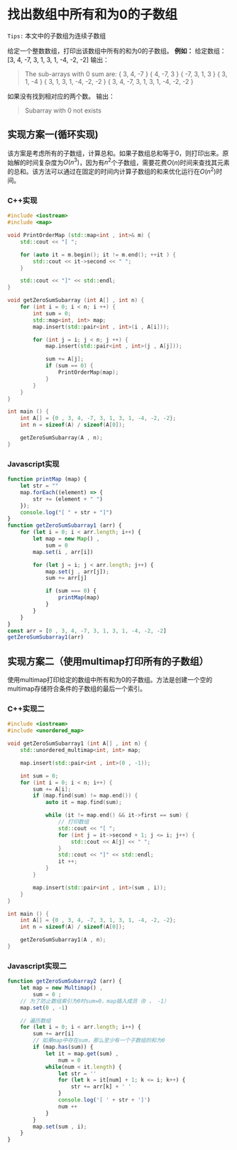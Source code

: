 # 找出数组中所有和为0的子数组

`Tips:` 本文中的子数组为连续子数组

给定一个整数数组，打印出该数组中所有的和为0的子数组。
**例如：**
给定数组： [3, 4, -7, 3, 1, 3, 1, -4, -2, -2]
输出：
> The sub-arrays with 0 sum are:
{ 3, 4, -7 }
{ 4, -7, 3 }
{ -7, 3, 1, 3 }
{ 3, 1, -4 }
{ 3, 1, 3, 1, -4, -2, -2 }
{ 3, 4, -7, 3, 1, 3, 1, -4, -2, -2 }

如果没有找到相对应的两个数。
输出：
> Subarray with 0 not exists

## 实现方案一(循环实现)

该方案是考虑所有的子数组，计算总和。如果子数组总和等于0，则打印出来。原始解的时间复杂度为$O{(n^3)}$，因为有${n^2}$个子数组，需要花费$O{(n)}$时间来查找其元素的总和。该方法可以通过在固定的时间内计算子数组的和来优化运行在$O{(n^2)}$时间。

### C++实现

```C++
#include <iostream>
#include <map>

void PrintOrderMap (std::map<int , int>& m) {
    std::cout << "[ ";

    for (auto it = m.begin(); it != m.end(); ++it ) {
        std::cout << it->second << " ";
    }

    std::cout << "]" << std::endl;
}

void getZeroSumSubarray (int A[] , int n) {
    for (int i = 0; i < n; i ++) {
        int sum = 0;
        std::map<int, int> map;
        map.insert(std::pair<int , int>(i , A[i]));

        for (int j = i; j < n; j ++) {
            map.insert(std::pair<int , int>(j , A[j]));

            sum += A[j];
            if (sum == 0) {
                PrintOrderMap(map);
            }
        }
    }
}

int main () {
    int A[] = {0 , 3, 4, -7, 3, 1, 3, 1, -4, -2, -2};
    int n = sizeof(A) / sizeof(A[0]);

    getZeroSumSubarray(A , n);
}
```

### Javascript实现

```javascript
function printMap (map) {
    let str = ""
    map.forEach((element) => {
        str += (element + " ")
    });
    console.log("[ " + str + "]")
}
function getZeroSumSubarray1 (arr) {
    for (let i = 0; i < arr.length; i++) {
        let map = new Map() ,
            sum = 0
        map.set(i , arr[i])

        for (let j = i; j < arr.length; j++) {
            map.set(j , arr[j]);
            sum += arr[j]

            if (sum === 0) {
                printMap(map)
            }
        }
    }
}
const arr = [0 , 3, 4, -7, 3, 1, 3, 1, -4, -2, -2]
getZeroSumSubarray1(arr)
```

## 实现方案二（使用multimap打印所有的子数组）

使用multimap打印给定的数组中所有和为0的子数组。方法是创建一个空的multimap存储符合条件的子数组的最后一个索引。

### C++实现二

```C++
#include <iostream>
#include <unordered_map>

void getZeroSumSubarray1 (int A[] , int n) {
    std::unordered_multimap<int, int> map;

    map.insert(std::pair<int , int>(0 , -1));

    int sum = 0;
    for (int i = 0; i < n; i++) {
        sum += A[i];
        if (map.find(sum) != map.end()) {
            auto it = map.find(sum);

            while (it != map.end() && it->first == sum) {
                // 打印数组
                std::cout << "[ ";
                for (int j = it->second + 1; j <= i; j++) {
                    std::cout << A[j] << " ";
                }
                std::cout << "]" << std::endl;
                it ++;
            }
        }

        map.insert(std::pair<int , int>(sum , i));
    }
}

int main () {
    int A[] = {0 , 3, 4, -7, 3, 1, 3, 1, -4, -2, -2};
    int n = sizeof(A) / sizeof(A[0]);

    getZeroSumSubarray1(A , n);
}
```

### Javascript实现二

```Javascript
function getZeroSumSubarray2 (arr) {
    let map = new Multimap() ,
        sum = 0 ;
    // 为了防止数组索引为0时sum=0，map插入成员（0 ， -1）
    map.set(0 , -1)

    // 遍历数组
    for (let i = 0; i < arr.length; i++) {
        sum += arr[i]
        // 如果map中存在sum，那么至少有一个子数组的和为0
        if (map.has(sum)) {
            let it = map.get(sum) , 
                num = 0
            while(num < it.length) {
                let str = ''
                for (let k = it[num] + 1; k <= i; k++) {
                    str += arr[k] + ' '
                }
                console.log('[ ' + str + ']')
                num ++
            }
        }
        map.set(sum , i);
    }
}
```
